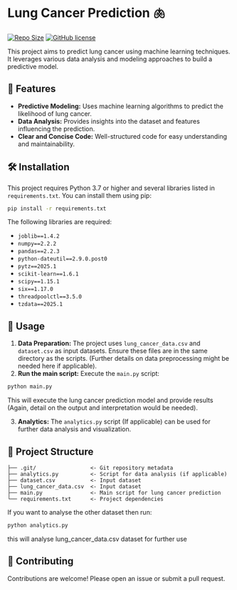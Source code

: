 # Lung Cancer Prediction 🫁

[![Repo Size](https://img.shields.io/github/repo-size/Samiul-Islam-123/lung-cancer-prediction?style=flat-square)](https://github.com/Samiul-Islam-123/lung-cancer-prediction)
[![GitHub license](https://img.shields.io/github/license/Samiul-Islam-123/lung-cancer-prediction?style=flat-square)](https://github.com/Samiul-Islam-123/lung-cancer-prediction/blob/main/LICENSE)


This project aims to predict lung cancer using machine learning techniques.  It leverages various data analysis and modeling approaches to build a predictive model.

## 🚀 Features

* **Predictive Modeling:** Uses machine learning algorithms to predict the likelihood of lung cancer.
* **Data Analysis:**  Provides insights into the dataset and features influencing the prediction.
* **Clear and Concise Code:**  Well-structured code for easy understanding and maintainability.


## 🛠️ Installation

This project requires Python 3.7 or higher and several libraries listed in `requirements.txt`.  You can install them using pip:

```bash
pip install -r requirements.txt
```

The following libraries are required:

* `joblib==1.4.2`
* `numpy==2.2.2`
* `pandas==2.2.3`
* `python-dateutil==2.9.0.post0`
* `pytz==2025.1`
* `scikit-learn==1.6.1`
* `scipy==1.15.1`
* `six==1.17.0`
* `threadpoolctl==3.5.0`
* `tzdata==2025.1`


## 🎈 Usage

1. **Data Preparation:** The project uses `lung_cancer_data.csv` and `dataset.csv` as input datasets. Ensure these files are in the same directory as the scripts.  (Further details on data preprocessing might be needed here if applicable).
2. **Run the main script:** Execute the `main.py` script:

```bash
python main.py
```

This will execute the lung cancer prediction model and provide results (Again, detail on the output and interpretation would be needed).


3. **Analytics:** The `analytics.py` script (If applicable) can be used for further data analysis and visualization.


## 📁 Project Structure

```
├── .git/                 <- Git repository metadata
├── analytics.py          <- Script for data analysis (if applicable)
├── dataset.csv           <- Input dataset
├── lung_cancer_data.csv  <- Input dataset
├── main.py               <- Main script for lung cancer prediction
└── requirements.txt      <- Project dependencies
```
If you want to analyse the other dataset then run:

```bash
python analytics.py
```

this will analyse lung_cancer_data.csv dataset for further use

## 🤝 Contributing

Contributions are welcome! Please open an issue or submit a pull request.

